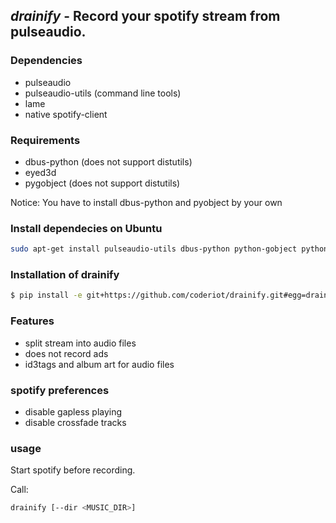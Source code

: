## *drainify* - Record your spotify stream from pulseaudio.

### Dependencies
 * pulseaudio
 * pulseaudio-utils (command line tools)
 * lame
 * native spotify-client

### Requirements
 * dbus-python (does not support distutils)
 * eyed3d
 * pygobject (does not support distutils)

Notice: You have to install dbus-python and pyobject by your own

### Install dependecies on Ubuntu
```sh
sudo apt-get install pulseaudio-utils dbus-python python-gobject python-eye3d lame
```

### Installation of drainify

```sh
$ pip install -e git+https://github.com/coderiot/drainify.git#egg=drainify
```

### Features
 * split stream into audio files
 * does not record ads
 * id3tags and album art for audio files

### spotify preferences
 * disable gapless playing
 * disable crossfade tracks

### usage
Start spotify before recording.

Call:
```sh
drainify [--dir <MUSIC_DIR>]
```
